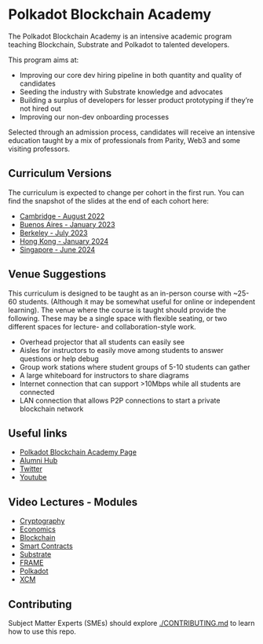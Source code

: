 # Polkadot Blockchain Academy

The Polkadot Blockchain Academy is an intensive academic program teaching Blockchain, Substrate and Polkadot to talented developers.

This program aims at:

- Improving our core dev hiring pipeline in both quantity and quality of candidates
- Seeding the industry with Substrate knowledge and advocates
- Building a surplus of developers for lesser product prototyping if they’re not hired out
- Improving our non-dev onboarding processes

Selected through an admission process, candidates will receive an intensive education taught by a mix of professionals from Parity, Web3 and some visiting professors.

## Curriculum Versions

The curriculum is expected to change per cohort in the first run. You can find the snapshot of the slides at the end of each cohort here:

- [Cambridge - August 2022](https://github.com/Polkadot-Blockchain-Academy/pba-content/tree/cambridge-2022)
- [Buenos Aires - January 2023](https://github.com/Polkadot-Blockchain-Academy/pba-content/tree/buenos-aires-2023)
- [Berkeley - July 2023](https://github.com/Polkadot-Blockchain-Academy/pba-content/tree/berkeley-2023)
- [Hong Kong - January 2024](https://github.com/Polkadot-Blockchain-Academy/pba-content/tree/hong-kong-2024)
- [Singapore - June 2024](https://github.com/Polkadot-Blockchain-Academy/pba-content/tree/2024-singapore)

## Venue Suggestions

This curriculum is designed to be taught as an in-person course with ~25-60 students. (Although it may be somewhat useful for online or independent learning). The venue where the course is taught should provide the following. These may be a single space with flexible seating, or two different spaces for lecture- and collaboration-style work.

- Overhead projector that all students can easily see
- Aisles for instructors to easily move among students to answer questions or help debug
- Group work stations where student groups of 5-10 students can gather
- A large whiteboard for instructors to share diagrams
- Internet connection that can support >10Mbps while all students are connected
- LAN connection that allows P2P connections to start a private blockchain network

## Useful links

- [Polkadot Blockchain Academy Page](https://polkadot.com/blockchain-academy)
- [Alumni Hub](https://polkadot-blockchain-academy.github.io/alumni-hub)
- [Twitter](https://x.com/AcademyPolkadot)
- [Youtube](https://www.youtube.com/@polkadotblockchainacademy)

## Video Lectures - Modules

- [Cryptography](https://www.youtube.com/playlist?list=PL-w_i5kwVqblgwQfXbR-n8pC1QE1IaxBZ)
- [Economics](https://www.youtube.com/playlist?list=PL-w_i5kwVqbn6GDAHq4uzhpDLPY1Ay8zO)
- [Blockchain](https://www.youtube.com/playlist?list=PL-w_i5kwVqbmZ2p5b2Ml-Q410J_vy-pXR)
- [Smart Contracts](https://www.youtube.com/playlist?list=PL-w_i5kwVqblMeWrQCAlWBpt-8wSmLRtc)
- [Substrate](https://www.youtube.com/playlist?list=PL-w_i5kwVqbkRmfDn5nzeuU1S_FFW8dDg)
- [FRAME](https://www.youtube.com/playlist?list=PL-w_i5kwVqbni1Ch2j_RwTIXiB-bwnYqq)
- [Polkadot](https://www.youtube.com/playlist?list=PL-w_i5kwVqbn3HCZDHg6P5UCx8P2tF6-M)
- [XCM](https://www.youtube.com/playlist?list=PL-w_i5kwVqbmHkxS_mJTfXdCZnXKF5lDP)

## Contributing

Subject Matter Experts (SMEs) should explore [./CONTRIBUTING.md](./CONTRIBUTING.md) to learn how to use this repo.
